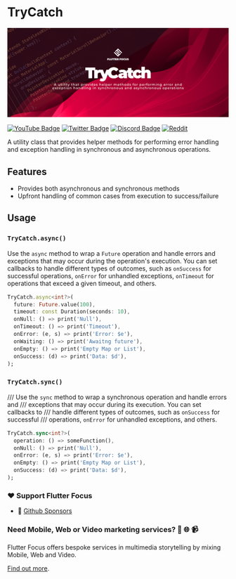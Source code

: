 # TryCatch

![Flutter Focus Cover](assets/images/github-cover-trycatch.png)

[![YouTube Badge](https://img.shields.io/badge/YouTube-Channel-informational?style=flat&logo=youtube&logoColor=red&color=red)](https://youtube.com/@flutterfocus) [![Twitter Badge](https://img.shields.io/badge/@Twitter-Profile-informational?style=flat&logo=twitter&logoColor=lightblue&color=1CA2F1)](https://twitter.com/flutterfocus) [![Discord Badge](https://img.shields.io/discord/1048138797893828608?color=blue&label=Discord&logo=discord)](https://discord.gg/rx8mzKzjFM) [![Reddit](https://img.shields.io/reddit/user-karma/link/flutterfocus?style=flat&logo=reddit&label=Reddit)](https://reddit.com/user/flutterfocus)

A utility class that provides helper methods for performing error handling
and exception handling in synchronous and asynchronous operations.

## Features
- Provides both asynchronous and synchronous methods
- Upfront handling of common cases from execution to success/failure

## Usage

### `TryCatch.async()`

Use the `async` method to wrap a `Future` operation and handle errors and
exceptions that may occur during the operation's execution. You can set
callbacks to handle different types of outcomes, such as `onSuccess` for
successful operations, `onError` for unhandled exceptions, `onTimeout` for
operations that exceed a given timeout, and others.

```dart
TryCatch.async<int?>(
  future: Future.value(100),
  timeout: const Duration(seconds: 10),
  onNull: () => print('Null'),
  onTimeout: () => print('Timeout'),
  onError: (e, s) => print('Error: $e'),
  onWaiting: () => print('Awaitng future'),
  onEmpty: () => print('Empty Map or List'),
  onSuccess: (d) => print('Data: $d'),
);
```

### `TryCatch.sync()`

/// Use the `sync` method to wrap a synchronous operation and handle errors and
/// exceptions that may occur during its execution. You can set callbacks to
/// handle different types of outcomes, such as `onSuccess` for successful
/// operations, `onError` for unhandled exceptions, and others.

```dart
TryCatch.sync<int?>(
  operation: () => someFunction(),
  onNull: () => print('Null'),
  onError: (e, s) => print('Error: $e'),
  onEmpty: () => print('Empty Map or List'),
  onSuccess: (d) => print('Data: $d'),
);
```

### ❤️  Support Flutter Focus
- 🚀 [Github Sponsors](https://github.com/sponsors/flutterfocus)

### Need Mobile, Web or Video marketing services? 📱 🌐 📹
Flutter Focus offers bespoke services in multimedia storytelling by mixing Mobile, Web and Video.

[Find out more](https://flutterfocus.dev/services/).

